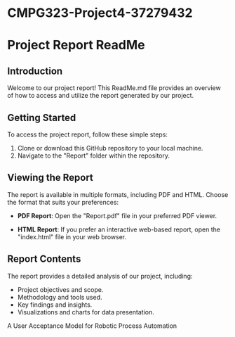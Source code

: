 # CMPG323-Project4-37279432

# Project Report ReadMe

## Introduction
Welcome to our project report! This ReadMe.md file provides an overview of how to access and utilize the report generated by our project.

## Getting Started
To access the project report, follow these simple steps:
1. Clone or download this GitHub repository to your local machine.
2. Navigate to the "Report" folder within the repository.

## Viewing the Report
The report is available in multiple formats, including PDF and HTML. Choose the format that suits your preferences:

- **PDF Report**: Open the "Report.pdf" file in your preferred PDF viewer.

- **HTML Report**: If you prefer an interactive web-based report, open the "index.html" file in your web browser.

## Report Contents
The report provides a detailed analysis of our project, including:
- Project objectives and scope.
- Methodology and tools used.
- Key findings and insights.
- Visualizations and charts for data presentation.

A User Acceptance Model for Robotic Process Automation
